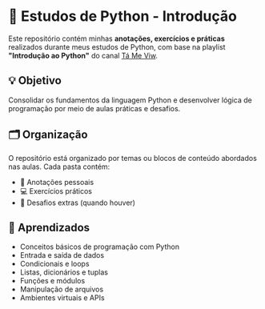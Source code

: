 # 🐍 Estudos de Python - Introdução

Este repositório contém minhas **anotações, exercícios e práticas** realizados durante meus estudos de Python, com base na playlist **"Introdução ao Python"** do canal [Tá Me Viw](https://www.youtube.com/playlist?list=PL85ITvJ7FLoidT5D5i4J29ERzE2LrI-B4).

## 💡 Objetivo

Consolidar os fundamentos da linguagem Python e desenvolver lógica de programação por meio de aulas práticas e desafios.

## 🗂 Organização

O repositório está organizado por temas ou blocos de conteúdo abordados nas aulas. Cada pasta contém:

- 📝 Anotações pessoais
- 💻 Exercícios práticos
- 🧪 Desafios extras (quando houver)

## 🧠 Aprendizados

- Conceitos básicos de programação com Python
- Entrada e saída de dados
- Condicionais e loops
- Listas, dicionários e tuplas
- Funções e módulos
- Manipulação de arquivos
- Ambientes virtuais e APIs
